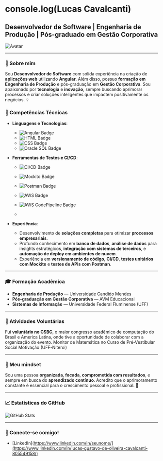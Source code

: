 # console.log(Lucas Cavalcanti)

## Desenvolvedor de Software | Engenharia de Produção | Pós-graduado em Gestão Corporativa

![Avatar](https://drive.google.com/file/d/11jTNA_Z1SzFpmWRtMI0gnULaP6RHrU9U/view?usp=sharing)

---

### 🚀 Sobre mim

Sou **Desenvolvedor de Software** com sólida experiência na criação de **aplicações web** utilizando **Angular**. Além disso, possuo **formação em Engenharia de Produção** e pós-graduação em **Gestão Corporativa**. Sou apaixonado por **tecnologia** e **inovação**, sempre buscando aprimorar processos e criar soluções inteligentes que impactem positivamente os negócios. 💡

### 🔧 Competências Técnicas

- **Linguagens e Tecnologias**:
  - ![Angular Badge](https://img.shields.io/badge/Angular-Red?style=flat&logo=angular&logoColor=white)
  - ![HTML Badge](https://img.shields.io/badge/HTML5-E34F26?style=flat&logo=html5&logoColor=white)
  - ![CSS Badge](https://img.shields.io/badge/CSS3-1572B6?style=flat&logo=css3&logoColor=white)
  - ![Oracle SQL Badge](https://img.shields.io/badge/Oracle%20SQL-F80000?style=flat&logo=oracle&logoColor=white)

- **Ferramentas de Testes e CI/CD**:
  - ![CI/CD Badge](https://img.shields.io/badge/CI%2FCD-GitHub%20Actions-2088FF?style=flat&logo=github-actions&logoColor=white)
  - ![Mockito Badge](https://img.shields.io/badge/Mockito-Tests-25A9E2?style=flat&logo=java&logoColor=white)
  - ![Postman Badge](https://img.shields.io/badge/Postman-Tests-F9A825?style=flat&logo=postman&logoColor=white)
  - ![AWS Badge](https://img.shields.io/badge/AWS-Cloud-232F3E?style=flat&logo=amazon-aws&logoColor=white)
  - ![AWS CodePipeline Badge](https://img.shields.io/badge/AWS%20CodePipeline-CI/CD-3E9F60?style=flat&logo=aws&logoColor=white)

  - 
- **Experiência**:
  - Desenvolvimento de **soluções completas** para otimizar **processos empresariais**.
  - Profundo conhecimento em **banco de dados**, **análise de dados** para insights estratégicos, **integração com sistemas de terceiros**, e **automação de deploy em ambientes de nuvem**.
  - Experiência em **versionamento de código**, **CI/CD**, **testes unitários com Mockito** e **testes de APIs com Postman**.

---

### 🎓 Formação Acadêmica

- **Engenharia de Produção** — Universidade Candido Mendes
- **Pós-graduação em Gestão Corporativa** — AVM Educacional
- **Sistemas de Informação** — Universidade Federal Fluminense (UFF)

---

### 🌱 Atividades Voluntárias

Fui **voluntário no CSBC**, o maior congresso acadêmico de computação do Brasil e America Latina, onde tive a oportunidade de colaborar com a organização do evento.
Monitor de Matemática no Curso de Pré-Vestibular Social Motivação (UFF-Niteroi) 

---

### 🧠 Meu mindset

Sou uma pessoa **organizada**, **focada**, **comprometida com resultados**, e sempre em busca do **aprendizado contínuo**. Acredito que o aprimoramento constante é essencial para o crescimento pessoal e profissional. 💪

---

### 📈 Estatísticas do GitHub

![GitHub Stats](https://github-readme-stats.vercel.app/api?username=seunome&show_icons=true&count_private=true&hide_title=true&hide=prs)

---

### 🔗 Conecte-se comigo!

- [LinkedIn](https://www.linkedin.com/in/seunome/](https://www.linkedin.com/in/lucas-gustavo-de-oliveira-cavalcanti-805549158/)

